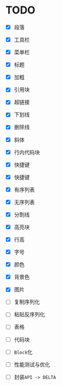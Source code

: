 # TODO
- [x] 段落
- [x] 工具栏
- [x] 菜单栏
- [x] 标题
- [x] 加粗
- [x] 引用块
- [x] 超链接
- [x] 下划线
- [x] 删除线
- [x] 斜体
- [x] 行内代码块
- [x] 快捷键
- [x] 快捷键
- [x] 有序列表
- [x] 无序列表
- [x] 分割线
- [x] 高亮块
- [x] 行高
- [x] 字号
- [x] 颜色
- [x] 背景色
- [x] 图片
- [ ] 复制序列化
- [ ] 粘贴反序列化
- [ ] 表格
- [ ] 代码块
- [ ] `Block`化
- [ ] 性能测试与优化
- [ ] 封装`API -> DELTA`

